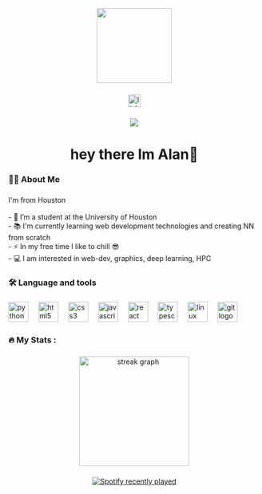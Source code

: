 <div align="center">
  <img height="150" src="https://images.unsplash.com/photo-1603366615917-1fa6dad5c4fa?ixlib=rb-4.0.3&ixid=M3wxMjA3fDB8MHxzZWFyY2h8Mnx8cGxhaW4lMjBibGFja3xlbnwwfHwwfHx8MA%3D%3D&w=1000&q=80"  />
</div>

###

<div align="center">
  <a href="https://www.linkedin.com/in/thealangregory/" target="_blank">
    <img src="https://img.shields.io/static/v1?message=LinkedIn&logo=linkedin&label=&color=0077B5&logoColor=white&labelColor=&style=for-the-badge" height="25" alt="linkedin logo"  />
  </a>
</div>

###

<div align="center">
  <img src="https://visitor-badge.laobi.icu/badge?page_id=bmbo123.bmbo123&"  />
</div>

###

<h1 align="center">hey there Im Alan👋</h1>

###

<h3 align="left">👩‍💻  About Me</h3>

###

<p align="left">I'm from Houston<br><br>- 🔭 I’m a student at the University of Houston<br>- 📚 I'm currently learning web development technologies and creating NN from scratch<br>- ⚡ In my free time I like to chill 😎<br>- 💻 I am interested in web-dev, graphics, deep learning, HPC</p>

###

<h3 align="left">🛠 Language and tools</h3>

###

<div align="left">
  <img src="https://cdn.jsdelivr.net/gh/devicons/devicon/icons/python/python-original.svg" height="40" alt="python logo"  />
  <img width="12" />
  <img src="https://cdn.jsdelivr.net/gh/devicons/devicon/icons/html5/html5-original.svg" height="40" alt="html5 logo"  />
  <img width="12" />
  <img src="https://cdn.jsdelivr.net/gh/devicons/devicon/icons/css3/css3-original.svg" height="40" alt="css3 logo"  />
  <img width="12" />
  <img src="https://cdn.jsdelivr.net/gh/devicons/devicon/icons/javascript/javascript-original.svg" height="40" alt="javascript logo"  />
  <img width="12" />
  <img src="https://cdn.jsdelivr.net/gh/devicons/devicon/icons/react/react-original.svg" height="40" alt="react logo"  />
  <img width="12" />
  <img src="https://cdn.jsdelivr.net/gh/devicons/devicon/icons/typescript/typescript-original.svg" height="40" alt="typescript logo"  />
  <img width="12" />
  <img src="https://cdn.jsdelivr.net/gh/devicons/devicon/icons/linux/linux-original.svg" height="40" alt="linux logo"  />
  <img width="12" />
  <img src="https://cdn.jsdelivr.net/gh/devicons/devicon/icons/git/git-original.svg" height="40" alt="git logo"  />
</div>

###

<h3 align="left">🔥   My Stats :</h3>

###

<div align="center">
  <img src="https://streak-stats.demolab.com?user=bmbo123&locale=en&mode=daily&theme=dark&hide_border=false&border_radius=5&order=3" height="220" alt="streak graph"  />
</div>

###

<div align="center">
  <a href="https://open.spotify.com/user/w08eei2osbcni83y0lbrttmne">
    <img src="https://spotify-recently-played-readme.vercel.app/api?count=5" alt="Spotify recently played"  />
  </a>
</div>

###


###
